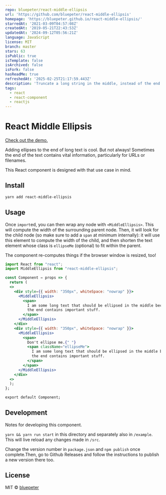 ```yaml
---
repo: bluepeter/react-middle-ellipsis
url: 'https://github.com/bluepeter/react-middle-ellipsis'
homepage: 'https://bluepeter.github.io/react-middle-ellipsis/'
starredAt: '2021-03-09T04:57:08Z'
createdAt: '2019-05-21T22:43:53Z'
updatedAt: '2024-09-12T05:56:21Z'
language: JavaScript
license: MIT
branch: master
stars: 63
isPublic: true
isTemplate: false
isArchived: false
isFork: false
hasReadMe: true
refreshedAt: '2025-02-25T21:17:59.443Z'
description: 'Truncate a long string in the middle, instead of the end.'
tags:
  - react
  - react-component
  - reactjs
---
```


# React Middle Ellipsis

[Check out the demo.](https://bluepeter.github.io/react-middle-ellipsis/)

Adding ellipses to the end of long text is cool. But not always! Sometimes the
end of the text contains vital information, particularly for URLs or filenames.

This React component is designed with that use case in mind.

## Install

```bash
yarn add react-middle-ellipsis
```

## Usage

Once `import`ed, you can then wrap any node with `<MiddleEllipsis>`. This will
compute the width of the surrounding parent node. Then, it will look for the
child node (so make sure to add a `span` at minimum internally): it will use
this element to compute the width of the child, and then shorten the text
element whose class is `ellipseMe` (optional) to fit within the parent.

The component re-computes things if the browser window is resized, too!

```jsx
import React from "react";
import MiddleEllipsis from "react-middle-ellipsis";

const Component = props => {
  return (
  <>
    <div style={{ width: "350px", whiteSpace: "nowrap" }}>
      <MiddleEllipsis>
        <span>
          I am some long text that should be ellipsed in the middle because
          the end contains important stuff.
        </span>
      </MiddleEllipsis>
    </div>
    <div style={{ width: "350px", whiteSpace: "nowrap" }}>
      <MiddleEllipsis>
        <span>
          Don't ellipse me.{" "}
          <span className="ellipseMe">
            I am some long text that should be ellipsed in the middle because
            the end contains important stuff.
          </span>
        </span>
      </MiddleEllipsis>
    </div>
  <>
  );
};

export default Component;
```

## Development

Notes for developing this component.

`yarn && yarn run start` in this directory and separately also in `/example`.
This will live reload any changes made in `/src`.

Change the version number in `package.json` and `npm publish` once
complete.Then, go to Github Releases and follow the instructions to publish a
new version there too.

## License

MIT © [bluepeter](https://github.com/bluepeter)
